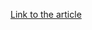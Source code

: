 [Link to the article](https://welivesecurity.com/2023/03/01/blacklotus-uefi-bootkit-myth-confirmed/)
